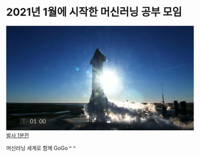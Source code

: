 # 2021년 1월에 시작한 머신러닝 공부 모임

[<img src="https://raw.githubusercontent.com/en-voyage-ensemble/ml202101/main/images/%E1%84%87%E1%85%A1%E1%86%AF%E1%84%89%E1%85%A1%201%E1%84%87%E1%85%AE%E1%86%AB%E1%84%8C%E1%85%A5%E1%86%AB.png?token=ACPDSVD4GJFUTCCS3W7FLTK76534C"/>
발사 1분전](https://www.youtube.com/watch?v=_qwLHlVjRyw&t=1s)

머신러닝 세계로 함께 GoGo ^ ^

